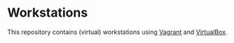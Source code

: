 # Workstations

This repository contains (virtual) workstations using [Vagrant] and [VirtualBox].

[Vagrant]: https://www.vagrantup.com/
[VirtualBox]: https://www.virtualbox.org/
